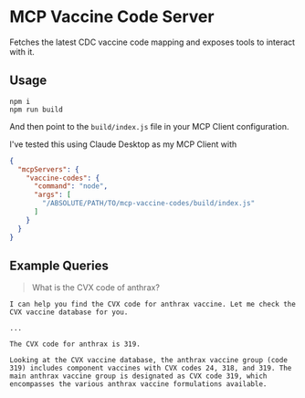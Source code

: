 # MCP Vaccine Code Server

Fetches the latest CDC vaccine code mapping and exposes tools to interact with it.

## Usage

```
npm i
npm run build
```

And then point to the `build/index.js` file in your MCP Client configuration.

I've tested this using Claude Desktop as my MCP Client with 

```json
{
  "mcpServers": {
    "vaccine-codes": {
      "command": "node",
      "args": [
        "/ABSOLUTE/PATH/TO/mcp-vaccine-codes/build/index.js"
      ]
    }
  }
}
```


## Example Queries

>What is the CVX code of anthrax?

```
I can help you find the CVX code for anthrax vaccine. Let me check the CVX vaccine database for you.

...

The CVX code for anthrax is 319.

Looking at the CVX vaccine database, the anthrax vaccine group (code 319) includes component vaccines with CVX codes 24, 318, and 319. The main anthrax vaccine group is designated as CVX code 319, which encompasses the various anthrax vaccine formulations available.
```





